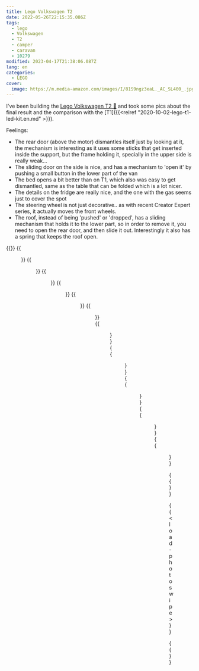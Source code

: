 ```yaml
---
title: Lego Volkswagen T2
date: 2022-05-26T22:15:35.086Z
tags:
  - lego
  - Volkswagen
  - T2
  - camper
  - caravan
  - 10279
modified: 2023-04-17T21:38:06.087Z
lang: en
categories:
  - LEGO
cover:
  image: https://m.media-amazon.com/images/I/81S9ngz3eaL._AC_SL400_.jpg
---
```


I've been building the [Lego Volkswagen T2 🛒](https://www.amazon.es/dp/B09BLSYTRR?tag=redken-21) and took some pics about the final result and the comparison with the [T1]({{<relref "2020-10-02-lego-t1-led-kit.en.md" >}}).

Feelings:

- The rear door (above the motor) dismantles itself just by looking at it, the mechanism is interesting as it uses some sticks that get inserted inside the support, but the frame holding it, specially in the upper side is really weak...
- The sliding door on the side is nice, and has a mechanism to 'open it' by pushing a small button in the lower part of the van
- The bed opens a bit better than on T1, which also was easy to get dismantled, same as the table that can be folded which is a lot nicer.
- The details on the fridge are really nice, and the one with the gas seems just to cover the spot
- The steering wheel is not just decorative.. as with recent Creator Expert series, it actually moves the front wheels.
- The roof, instead of being 'pushed' or 'dropped', has a sliding mechanism that holds it to the lower part, so in order to remove it, you need to open the rear door, and then slide it out. Interestingly it also has a spring that keeps the roof open.

{{<gallery>}}
{{<figure src="https://i.imgur.com/FK1auNFt.jpg" link="https://i.imgur.com/FK1auNF.jpg" alt="" >}}
{{<figure src="https://i.imgur.com/uMZ6CY3t.jpg" link="https://i.imgur.com/uMZ6CY3.jpg" alt="Chairs in the roof" >}}
{{<figure src="https://i.imgur.com/Hm5CSCJt.jpg" link="https://i.imgur.com/Hm5CSCJ.jpg" alt="Cockpit area (driver seat)" >}}
{{<figure src="https://i.imgur.com/c6DJpv8t.jpg" link="https://i.imgur.com/c6DJpv8.jpg" alt="Cockpit area" >}}
{{<figure src="https://i.imgur.com/eWoyUf7t.jpg" link="https://i.imgur.com/eWoyUf7.jpg" alt="Interior (fridge)" >}}
{{<figure src="https://i.imgur.com/QhNAeiyt.jpg" link="https://i.imgur.com/QhNAeiy.jpg" alt="Interior, gas bottle" >}}
{{<figure src="https://i.imgur.com/yyvxuE6t.jpg" link="https://i.imgur.com/yyvxuE6.jpg" alt="Kitchen and sink" >}}
{{<figure src="https://i.imgur.com/7TJSgB6t.jpg" link="https://i.imgur.com/7TJSgB6.jpg" alt="Upper view, with the foldable table and the couch that can transform in a bed" >}}
{{<figure src="https://i.imgur.com/jyV63UTt.jpg" link="https://i.imgur.com/jyV63UT.jpg" alt="Rear view" >}}
{{<figure src="https://i.imgur.com/GkzUsVGt.jpg" link="https://i.imgur.com/GkzUsVG.jpg" alt="Motor area" >}}
{{<figure src="https://i.imgur.com/b7eKHztt.jpg" link="https://i.imgur.com/b7eKHzt.jpg" alt="Extra stickers for decoration" >}}

{{</gallery>}}

{{< load-photoswipe >}}

{{<enjoy>}}
